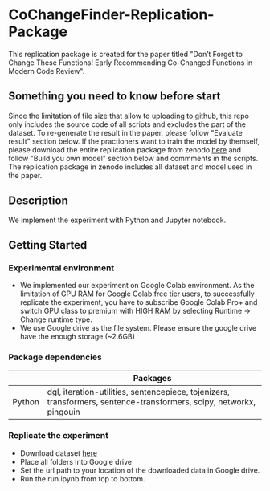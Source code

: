 # CoChangeFinder-Replication-Package

This replication package is created for the paper titled "Don’t Forget to Change These Functions! Early Recommending Co-Changed Functions in Modern Code Review".

## Something you need to know before start
Since the limitation of file size that allow to uploading to github, this repo only includes the source code of all scripts and excludes the part of the dataset. To re-generate the result in the paper, please follow "Evaluate result" section below. If the practioners want to train the model by themself, please download the entire replication package from zenodo [here](https://doi.org/10.5281/zenodo.5839022) and follow "Build you own model" section below and commments in the scripts. The replication package in zenodo includes all dataset and model used in the paper. 

## Description

We implement the experiment with Python and Jupyter notebook.

## Getting Started

### Experimental environment
* We implemented our experiment on Google Colab environment. As the limitation of GPU RAM for Google Colab free tier users, to successfully replicate the experiment, you have to subscribe Google Colab Pro+ and switch GPU class to premium with HIGH RAM by selecting Runtime -> Change runtime type.
* We use Google drive as the file system. Please ensure the google drive have the enough storage (~2.6GB)

### Package dependencies
|                      | Packages                                                                                                            |
|----------------------|---------------------------------------------------------------------------------------------------------------------|
| Python               | dgl, iteration-utilities, sentencepiece, tojenizers, transformers, sentence-transformers, scipy, networkx, pingouin |


### Replicate the experiment
* Download dataset [here](https://doi.org/10.5281/zenodo.5839022)
* Place all folders into Google drive
* Set the url path to your location of the downloaded data in Google drive.
* Run the run.ipynb from top to bottom.
